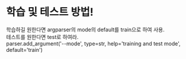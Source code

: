 # 학습 및 테스트 방법!

학습하길 원한다면 argparser의 mode의 default를 train으로 하여 사용.  
테스트를 원한다면 test로 하여라.  
  parser.add_argument('--mode', type=str,   help='training and test mode',    default='train')
